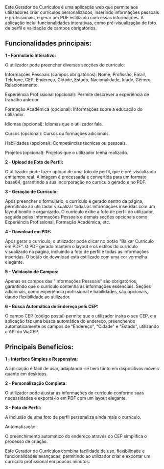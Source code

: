 Este Gerador de Currículos é uma aplicação web que permite aos utilizadores criar currículos personalizados, inserindo informações pessoais e profissionais, e gerar um PDF estilizado com essas informações. A aplicação inclui funcionalidades interativas, como pré-visualização de foto de perfil e validação de campos obrigatórios.

## Funcionalidades principais: ##

**1 - Formulário Interativo:**

O utilizador pode preencher diversas secções do currículo:

Informações Pessoais (campos obrigatórios): Nome, Profissão, Email, Telefone, CEP, Endereço, Cidade, Estado, Nacionalidade, Idade, Gênero, Relacionamento.

Experiência Profissional (opcional): Permite descrever a experiência de trabalho anterior.

Formação Acadêmica (opcional): Informações sobre a educação do utilizador.

Idiomas (opcional): Idiomas que o utilizador fala.

Cursos (opcional): Cursos ou formações adicionais.

Habilidades (opcional): Competências técnicas ou pessoais.

Projetos (opcional): Projetos que o utilizador tenha realizado.

**2 - Upload de Foto de Perfil:**

O utilizador pode fazer upload de uma foto de perfil, que é pré-visualizada em tempo real. A imagem é processada e convertida para um formato base64, garantindo a sua incorporação no currículo gerado e no PDF.

**3 - Geração de Currículo:**

Após preencher o formulário, o currículo é gerado dentro da página, permitindo ao utilizador visualizar todas as informações inseridas com um layout bonito e organizado. O currículo exibe a foto de perfil do utilizador, seguida pelas Informações Pessoais e demais seções opcionais como Experiência Profissional, Formação Acadêmica, etc.

**4 - Download em PDF:**

Após gerar o currículo, o utilizador pode clicar no botão "Baixar Currículo em PDF". O PDF gerado mantém o layout e os estilos do currículo visualizado na página, incluindo a foto de perfil e todas as informações inseridas. O botão de download está estilizado com uma cor vermelha elegante.

**5 - Validação de Campos:**

Apenas os campos das "Informações Pessoais" são obrigatórios, garantindo que o currículo contenha as informações essenciais. Seções adicionais, como experiência profissional e habilidades, são opcionais, dando flexibilidade ao utilizador.

**6 - Busca Automática de Endereço pelo CEP:**

O campo CEP (código postal) permite que o utilizador insira o seu CEP, e a aplicação faz uma busca automática do endereço, preenchendo automaticamente os campos de "Endereço", "Cidade" e "Estado", utilizando a API do ViaCEP.

## Principais Benefícios: ##

**1 - Interface Simples e Responsiva:**

A aplicação é fácil de usar, adaptando-se bem tanto em dispositivos móveis quanto em desktops.

**2 - Personalização Completa:**

O utilizador pode ajustar as informações do currículo conforme suas necessidades e exportá-lo em PDF com um layout elegante.

**3 - Foto de Perfil:**

A inclusão de uma foto de perfil personaliza ainda mais o currículo.

Automatização: 

O preenchimento automático do endereço através do CEP simplifica o processo de criação.

Este Gerador de Currículos combina facilidade de uso, flexibilidade e funcionalidades avançadas, permitindo ao utilizador criar e exportar um currículo profissional em poucos minutos.
